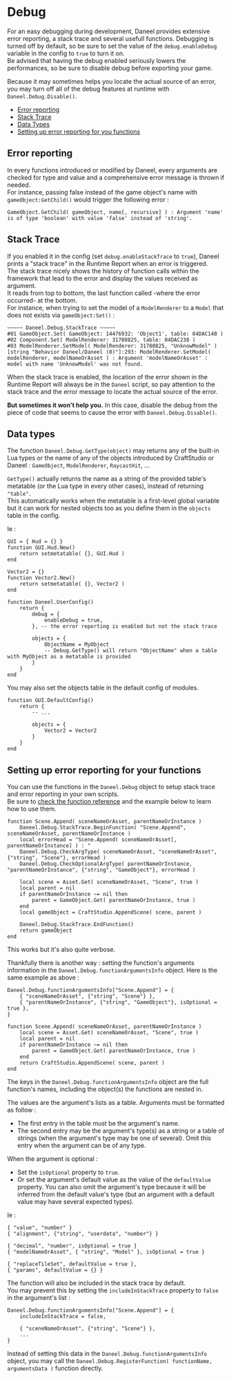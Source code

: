 # Debug

For an easy debugging during development, Daneel provides extensive error reporting, a stack trace and several usefull functions. Debugging is turned off by default, so be sure to set the value of the `debug.enableDebug` variable in the config to `true` to turn it on.    
Be advised that having the debug enabled seriously lowers the performances, so be sure to disable debug before exporting your game.

Because it may sometimes helps you locate the actual source of an error, you may turn off all of the debug features at runtime with `Daneel.Debug.Disable()`.

- [Error reporting](#error-reporting)
- [Stack Trace](#stack-trace)
- [Data Types](#data-types)
- [Setting up error reporting for you functions](#setup-error-reportingp)


<a name="error-reporting"></a>
## Error reporting

In every functions introduced or modified by Daneel, every arguments are checked for type and value and a comprehensive error message is thrown if needed.  
For instance, passing false instead of the game object's name with `gameObject:GetChild()` would trigger the following error :  

    GameObject.GetChild( gameObject, name[, recursive] ) : Argument 'name' is of type 'boolean' with value 'false' instead of 'string'.


<a name="stack-trace"></a>
## Stack Trace

If you enabled it in the config (set `debug.enableStackTrace` to `true`), Daneel prints a "stack trace" in the Runtime Report when an error is triggered.  
The stack trace nicely shows the history of function calls within the framework that lead to the error and display the values received as argument.  
It reads from top to bottom, the last function called -where the error occurred- at the bottom.  
For instance, when trying to set the model of a `ModelRenderer` to a `Model` that does not exists via `gameObject:Set()` :

    ~~~~~ Daneel.Debug.StackTrace ~~~~~
    #01 GameObject.Set( GameObject: 14476932: 'Object1', table: 04DAC148 )
    #02 Component.Set( ModelRenderer: 31780825, table: 04DAC238 )
    #03 ModelRenderer.SetModel( ModelRenderer: 31780825, "UnknowModel" )
    [string "Behavior Daneel/Daneel (0)"]:293: ModelRenderer.SetModel( modelRenderer, modelNameOrAsset ) : Argument 'modelNameOrAsset' : model with name 'UnknowModel' was not found.

When the stack trace is enabled, the location of the error shown in the Runtime Report will always be in the `Daneel` script, so pay attention to the stack trace and the error message to locate the actual source of the error.  

**But sometimes it won't help you.** In this case, disable the debug from the piece of code that seems to cause the error with `Daneel.Debug.Disable()`.


<a name="data-types"></a>
## Data types

The function `Daneel.Debug.GetType(object)` may returns any of the built-in Lua types or the name of any of the objects introduced by CraftStudio or Daneel : `GameObject`, `ModelRenderer`, `RaycastHit`, ...

`GetType()` actually returns the name as a string of the provided table's metatable (or the Lua type in every other cases), instead of returning `"table"`.  
This automatically works when the metatable is a first-level global variable but it can work for nested objects too as you define them in the `objects` table in the config.

Ie :

	GUI = { Hud = {} }
	function GUI.Hud.New()
		return setmetatable( {}, GUI.Hud )
	end

	Vector2 = {}
	function Vector2.New()
		return setmetatable( {}, Vector2 )
	end

	function Daneel.UserConfig()
		return {
			debug = {
				enableDebug = true,
			}, -- the error reporting is enabled but not the stack trace

			objects = {
				ObjectName = MyObject
				-- Debug.GetType() will return "ObjectName" when a table with MyObject as a metatable is provided
			}
		}
	end

You may also set the objects table in the default config of modules.

    function GUI.DefaultConfig()
        return {
            -- ...

            objects = {
                Vector2 = Vector2
            }
        }
    end


<a name="setup-error-reporting"></a>
## Setting up error reporting for your functions

You can use the functions in the `Daneel.Debug` object to setup stack trace and error reporting in your own scripts.  
Be sure to [check the function reference](../daneel/function-reference) and the example below to learn how to use them.

    function Scene.Append( sceneNameOrAsset, parentNameOrInstance )
        Daneel.Debug.StackTrace.BeginFunction( "Scene.Append", sceneNameOrAsset, parentNameOrInstance )
        local errorHead = "Scene.Append( sceneNameOrAsset[, parentNameOrInstance] ) : "
        Daneel.Debug.CheckArgType( sceneNameOrAsset, "sceneNameOrAsset", {"string", "Scene"}, errorHead )
        Daneel.Debug.CheckOptionalArgType( parentNameOrInstance, "parentNameOrInstance", {"string", "GameObject"}, errorHead )

        local scene = Asset.Get( sceneNameOrAsset, "Scene", true )
        local parent = nil
        if parentNameOrInstance ~= nil then
            parent = GameObject.Get( parentNameOrInstance, true )
        end
        local gameObject = CraftStudio.AppendScene( scene, parent )

        Daneel.Debug.StackTrace.EndFunction()
        return gameObject
    end

This works but it's also quite verbose.

Thankfully there is another way : setting the function's arguments information in the `Daneel.Debug.functionArgumentsInfo` object.
Here is the same example as above :
    
    Daneel.Debug.functionArgumentsInfo["Scene.Append"] = { 
        { "sceneNameOrAsset", {"string", "Scene"} },
        { "parentNameOrInstance", {"string", "GameObject"}, isOptional = true },
    }

    function Scene.Append( sceneNameOrAsset, parentNameOrInstance )
        local scene = Asset.Get( sceneNameOrAsset, "Scene", true )
        local parent = nil
        if parentNameOrInstance ~= nil then
            parent = GameObject.Get( parentNameOrInstance, true )
        end
        return CraftStudio.AppendScene( scene, parent )
    end

The keys in the `Daneel.Debug.functionArgumentsInfo` object are the full function's names, including the object(s) the functions are nested in.  

The values are the argument's lists as a table. Arguments must be formatted as follow :

- The first entry in the table must be the argument's name.
- The second entry may be the argument's type(s) as a string or a table of strings (when the argument's type may be one of several). Omit this entry when the argument can be of any type.

When the argument is optional :

- Set the `isOptional` property to `true`.
- Or set the argument's default value as the value of the `defaultValue` property. You can also omit the argument's type because it will be inferred from the default value's type (but an argument with a default value may have several expected types).

Ie :

    { "value", "number" }
    { "alignment", {"string", "userdata", "number"} }
    
    { "decimal", "number", isOptional = true }
    { "modelNameOrAsset", { "string", "Model" }, isOptional = true }
    
    { "replaceTileSet", defaultValue = true },
    { "params", defaultValue = {} }


The function will also be included in the stack trace by default.  
You may prevent this by setting the `includeInStackTrace` property to `false` in the argument's list :

    Daneel.Debug.functionArgumentsInfo["Scene.Append"] = { 
        includeInStackTrace = false,

        { "sceneNameOrAsset", {"string", "Scene"} },
        ...
    }

Instead of setting this data in the `Daneel.Debug.functionArgumentsInfo` object, you may call the `Daneel.Debug.RegisterFunction( functionName, argumentsData )` function directly.
